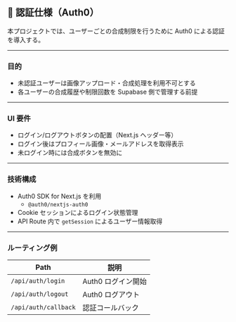 ## 🔐 認証仕様（Auth0）

本プロジェクトでは、ユーザーごとの合成制限を行うために Auth0 による認証を導入する。

---

### 目的

- 未認証ユーザーは画像アップロード・合成処理を利用不可とする
- 各ユーザーの合成履歴や制限回数を Supabase 側で管理する前提

---

### UI 要件

- ログイン/ログアウトボタンの配置（Next.js ヘッダー等）
- ログイン後はプロフィール画像・メールアドレスを取得表示
- 未ログイン時には合成ボタンを無効に

---

### 技術構成

- Auth0 SDK for Next.js を利用
  - `@auth0/nextjs-auth0`
- Cookie セッションによるログイン状態管理
- API Route 内で `getSession` によるユーザー情報取得

---

### ルーティング例

| Path                 | 説明               |
| -------------------- | ------------------ |
| `/api/auth/login`    | Auth0 ログイン開始 |
| `/api/auth/logout`   | Auth0 ログアウト   |
| `/api/auth/callback` | 認証コールバック   |
